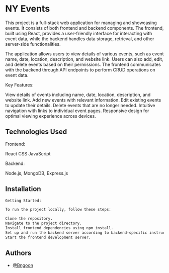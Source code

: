 # NY Events

This project is a full-stack web application for managing and showcasing events. It consists of both frontend and backend components. The frontend, built using React, provides a user-friendly interface for interacting with event data, while the backend handles data storage, retrieval, and other server-side functionalities.

The application allows users to view details of various events, such as event name, date, location, description, and website link. Users can also add, edit, and delete events based on their permissions. The frontend communicates with the backend through API endpoints to perform CRUD operations on event data.

Key Features:

View details of events including name, date, location, description, and website link.
Add new events with relevant information.
Edit existing events to update their details.
Delete events that are no longer needed.
Intuitive navigation with links to individual event pages.
Responsive design for optimal viewing experience across devices.

## Technologies Used

Frontend:

React
CSS
JavaScript

Backend:

Node.js, MongoDB, Express.js

## Installation

```bash
Getting Started:

To run the project locally, follow these steps:

Clone the repository.
Navigate to the project directory.
Install frontend dependencies using npm install.
Set up and run the backend server according to backend-specific instructions.
Start the frontend development server.

```

## Authors

- [@Bngoon](https://github.com/bngoon)
